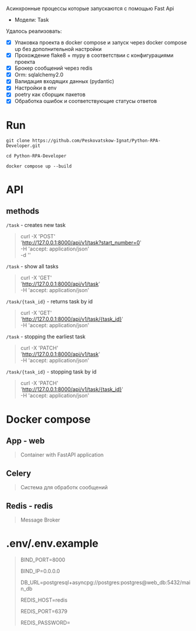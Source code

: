 Асинхронные процессы которые запускаются с помощью Fast Api
   - Модели: Task
  
Удалось реализовать:
- [x] Упаковка проекта в docker compose и запуск через docker compose up без дополнительной настройки
- [x] Прохождение flake8 + mypy в соответствии с конфигурациями проекта
- [x] Брокер сообщений через redis
- [x] Orm:  sqlalchemy2.0
- [x] Валидация входящих данных (pydantic)
- [x] Настройки в env
- [x] poetry как сборщик пакетов
- [x] Обработка ошибок и соответствующие статусы ответов

# Run
  
    git clone https://github.com/Peskovatskow-Ignat/Python-RPA-Developer.git
    
    cd Python-RPA-Developer

    docker compose up --build

# API

## methods
`/task` - creates new task 

>   curl -X 'POST' \
'http://127.0.0.1:8000/api/v1/task?start_number=0' \
  -H 'accept: application/json' \
  -d ''

`/task` - show all tasks

>   curl -X 'GET' \
  'http://127.0.0.1:8000/api/v1/task' \
  -H 'accept: application/json'

`/task/{task_id}` - returns task by id

>   curl -X 'GET' \
  'http://127.0.0.1:8000/api/v1/task/{task_id}' \
  -H 'accept: application/json'

`/task` - stopping the earliest task

>   curl -X 'PATCH' \
  'http://127.0.0.1:8000/api/v1/task' \
  -H 'accept: application/json'

`/task/{task_id}` - stopping task by id

>   curl -X 'PATCH' \
  'http://127.0.0.1:8000/api/v1/task/{task_id}' \
  -H 'accept: application/json'

# Docker compose
## App - web
> Container with FastAPI application 

## Celery

> Система для обработк сообщений

## Redis - redis

>Message Broker


# .env/.env.example
> BIND_PORT=8000
>
> BIND_IP=0.0.0.0
>    
>    
>    DB_URL=postgresql+asyncpg://postgres:postgres@web_db:5432/main_db
>    
>    REDIS_HOST=redis
>
>    REDIS_PORT=6379
>
>    REDIS_PASSWORD=
>    
